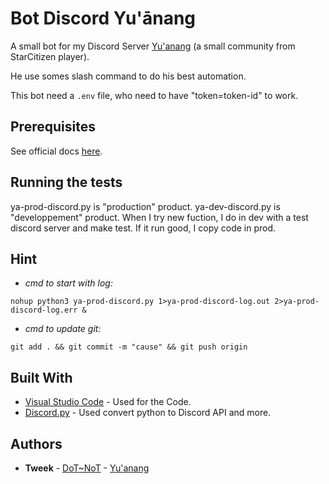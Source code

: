 # Bot Discord Yu'ānang

A small bot for my Discord Server [Yu'anang](https://yuanang.space) (a small community from StarCitizen player).

He use somes slash command to do his best automation.

This bot need a `.env` file, who need to have "token=token-id" to work.

## Prerequisites

See official docs [here](https://discordpy.readthedocs.io/en/stable/intro.html).

## Running the tests

ya-prod-discord.py is "production" product.
ya-dev-discord.py is "developpement" product.
When I try new fuction, I do in dev with a test discord server and make test.
If it run good, I copy code in prod.

## Hint

- *cmd to start with log:*

`nohup python3 ya-prod-discord.py 1>ya-prod-discord-log.out 2>ya-prod-discord-log.err &`

- *cmd to update git:*

`git add . && git commit -m "cause" && git push origin`

## Built With

- [Visual Studio Code](https://code.visualstudio.com) - Used for the Code.
- [Discord.py](https://discordpy.readthedocs.io/en/stable/) - Used convert python to Discord API and more.

## Authors

- **Tweek** -    [DoT~NoT](https://dotnot.be) -    [Yu'anang](https://yuanang.space)
